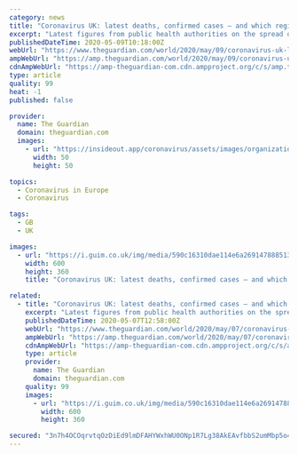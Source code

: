 ```yaml
---
category: news
title: "Coronavirus UK: latest deaths, confirmed cases – and which regions are hardest hit?"
excerpt: "Latest figures from public health authorities on the spread of Covid-19 in the United Kingdom. Find out how many confirmed cases have been reported in each of England’s local authorities"
publishedDateTime: 2020-05-09T10:18:00Z
webUrl: "https://www.theguardian.com/world/2020/may/09/coronavirus-uk-latest-deaths-confirmed-cases-which-regions-hardest-hit"
ampWebUrl: "https://amp.theguardian.com/world/2020/may/09/coronavirus-uk-latest-deaths-confirmed-cases-which-regions-hardest-hit"
cdnAmpWebUrl: "https://amp-theguardian-com.cdn.ampproject.org/c/s/amp.theguardian.com/world/2020/may/09/coronavirus-uk-latest-deaths-confirmed-cases-which-regions-hardest-hit"
type: article
quality: 99
heat: -1
published: false

provider:
  name: The Guardian
  domain: theguardian.com
  images:
    - url: "https://insideout.app/coronavirus/assets/images/organizations/theguardian.com-50x50.jpg"
      width: 50
      height: 50

topics:
  - Coronavirus in Europe
  - Coronavirus

tags:
  - GB
  - UK

images:
  - url: "https://i.guim.co.uk/img/media/590c16310dae114e6a2691478885130e93329cef/320_0_1505_904/master/1505.jpg?width=300&quality=45&auto=format&fit=max&dpr=2&s=39b5eba18a6ff9200b2ada67893dba26"
    width: 600
    height: 360
    title: "Coronavirus UK: latest deaths, confirmed cases – and which regions are hardest hit?"

related:
  - title: "Coronavirus UK: latest deaths, confirmed cases – and which regions are hardest hit?"
    excerpt: "Latest figures from public health authorities on the spread of Covid-19 in the United Kingdom. Find out how many confirmed cases have been reported in each of England’s local authorities"
    publishedDateTime: 2020-05-07T12:58:00Z
    webUrl: "https://www.theguardian.com/world/2020/may/07/coronavirus-uk-latest-deaths-confirmed-cases-and-which-regions-are-hardest-hit"
    ampWebUrl: "https://amp.theguardian.com/world/2020/may/07/coronavirus-uk-latest-deaths-confirmed-cases-and-which-regions-are-hardest-hit"
    cdnAmpWebUrl: "https://amp-theguardian-com.cdn.ampproject.org/c/s/amp.theguardian.com/world/2020/may/07/coronavirus-uk-latest-deaths-confirmed-cases-and-which-regions-are-hardest-hit"
    type: article
    provider:
      name: The Guardian
      domain: theguardian.com
    quality: 99
    images:
      - url: "https://i.guim.co.uk/img/media/590c16310dae114e6a2691478885130e93329cef/320_0_1505_904/master/1505.jpg?width=300&quality=45&auto=format&fit=max&dpr=2&s=39b5eba18a6ff9200b2ada67893dba26"
        width: 600
        height: 360

secured: "3n7h4OCOqrvtqOzDiEd9lmDFAHYWxhWU0ONp1R7Lg38AkEAvfbbS2umMbp5o4lkuZYMZ93e9wnEwCtDRsquho1CFcdjoZ6eala20HTpHqIxis1qw0xZyUplNauB8mGcygwFjKoHLC06mlgMUVzApzaYyp7f+Dmom19Rz0+J+cNgA7dugHy/AswQYAl0S5KvJFgw555CG+F2rUbGV0mn42fL98mXGheg2O5h3Ir2Yd37ojUPT1tKoD80kpGQRKaUJMHceMHMlcJnIJbq3NCQc5iFSuUsSOcHytShYEpnZOfEmBY9FDJzOKLG77esXqrDlKPjq6S9fLC/ue2dQhkmIml1rN2Ez9VeoVsZgfM4f0r/phuWPxNFnBytTU+sO7v03D6+24eubymin6IC7ixVmvMrGK+rgFsLFTcYwU+3fqRdR4yT+z8H9rS3bEDryNfQb4fU4yYQPKtiuAulJXplQOLC6hDuhnHqBaFMZxUxJ2iQ=;KFCyYrr0F/2ORmsQoQsxhA=="
---
```


